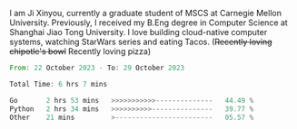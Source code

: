 I am Ji Xinyou, currently a graduate student of MSCS at Carnegie Mellon University. Previously, I received my B.Eng degree in Computer Science at Shanghai Jiao Tong University.
I love building cloud-native computer systems, watching StarWars series and eating Tacos. (~~Recently loving chipotle's bowl~~ Recently loving pizza)

<!--START_SECTION:waka-->

```rust
From: 22 October 2023 - To: 29 October 2023

Total Time: 6 hrs 7 mins

Go       2 hrs 53 mins   >>>>>>>>>>>--------------   44.49 %
Python   2 hrs 34 mins   >>>>>>>>>>---------------   39.77 %
Other    21 mins         >------------------------   05.57 %
```

<!--END_SECTION:waka-->
